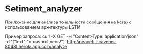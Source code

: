 # Setiment_analyzer
Приложение для анализа тональности сообщения на keras с использованием архитектуры LSTM

Пример запроса:
curl -X GET 
     -H "Content-Type: application/json"  
     -d '{"text":"отличный день!"}' 
     http://peaceful-caverns-80481.herokuapp.com/analyze
     
